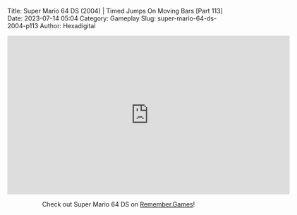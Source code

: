 Title: Super Mario 64 DS (2004) | Timed Jumps On Moving Bars [Part 113]
Date: 2023-07-14 05:04
Category: Gameplay
Slug: super-mario-64-ds-2004-p113
Author: Hexadigital

<center><iframe src="https://www.youtube.com/embed/72svtALhA-M?feature=oembed" allow="accelerometer; autoplay; encrypted-media; gyroscope; picture-in-picture" width="640" height="360" frameborder="0"></iframe>

Check out Super Mario 64 DS on [Remember.Games](https://remember.games/game/2250/super-mario-64-ds/)!</center>